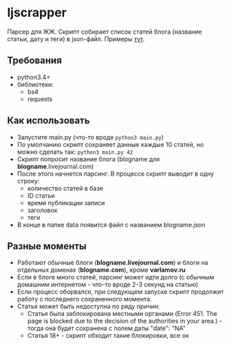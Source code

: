 # ljscrapper
Парсер для ЖЖ. Скрипт собирает список статей блога (название статьи, дату и теги) в json-файл. Примеры [тут](https://saprolino.github.io/ljscrapper.html).

## Требования
- python3.4+
- библиотеки:
  - bs4
  - requests

## Как использовать
- Запустите main.py (что-то вроде `python3 main.py`)
- По умолчанию скрипт сохраняет данные каждые 10 статей, но можно сделать так: `python3 main.py 42`
- Скрипт попросит название блога (blogname для **blogname**.livejournal.com)
- После этого начнется парсинг. В процессе скрипт выводит в одну строку:
  - количество статей в базе
  - ID статьи
  - время публикации записи
  - заголовок
  - теги
- В конце в папке data появится файл с названием blogname.json

## Разные моменты
- Работают обычные блоги (**blogname.livejournal.com**) и блоги на отдельных доменах (**blogname.com**), кроме **varlamov.ru**
- Если в блоге много статей, парсинг может идти долго (с обычным домашним интернетом - что-то вроде 2-3 секунд на статью)
- Если процесс оборвался, при следующем запуске скрипт продолжит работу с последнего сохраненного момента.
- Статья может быть недоступна по ряду причин:
  - Статья была заблокирована местными органами (Error 451. The page is blocked due to the decision of the authorities in your area.) - тогда она будет сохранена с полем даты "date": "NA"
  - Статья 18+ - скрипт обходит такие блокировки, все ок
